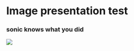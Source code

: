 # Image presentation test



### sonic knows what you did
![](https://github.com/Inderix/droidbrush/_posts/_assets/sonic.png)